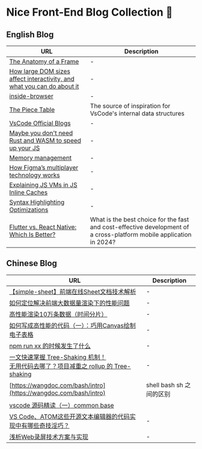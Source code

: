 # Nice Front-End Blog Collection 🚀

## English Blog
| URL | Description |
| --- | --- |
| [The Anatomy of a Frame](https://aerotwist.com/blog/the-anatomy-of-a-frame/) | - |
| [How large DOM sizes affect interactivity, and what you can do about it](https://web.dev/dom-size-and-interactivity/) | - |
| [inside-browser](https://developer.chrome.com/blog/inside-browser-part3/) | - |
| [The Piece Table](https://darrenburns.net/posts/piece-table/) | The source of inspiration for VsCode's internal data structures |
| [VsCode Official Blogs](https://code.visualstudio.com/blogs/) | - |
| [Maybe you don't need Rust and WASM to speed up your JS](https://mrale.ph/blog/2018/02/03/maybe-you-dont-need-rust-to-speed-up-your-js.html) | - |
| [Memory management](https://developer.mozilla.org/en-US/docs/Web/JavaScript/Memory_management) | - |
| [How Figma’s multiplayer technology works](https://www.figma.com/blog/how-figmas-multiplayer-technology-works/) | - |
| [Explaining JS VMs in JS Inline Caches](https://mrale.ph/blog/2012/06/03/explaining-js-vms-in-js-inline-caches.html) | - |
| [Syntax Highlighting Optimizations](https://code.visualstudio.com/blogs/2017/02/08/syntax-highlighting-optimizations) | - |
|[Flutter vs. React Native: Which Is Better?](https://www.sam-solutions.com/blog/flutter-vs-react-native/)|What is the best choice for the fast and cost-effective development of a cross-platform mobile application in 2024? |
## Chinese Blog
| URL | Description |
| --- | --- |
| [【simple-sheet】前端在线Sheet文档技术解析](https://juejin.cn/post/7125360490347397127#comment) | -|
| [如何定位解决前端大数据量渲染下的性能问题](https://juejin.cn/post/7145488193314357255) | - |
| [高性能渲染10万条数据（时间分片）](https://zhuanlan.zhihu.com/p/414128954) | - |
| [如何写成高性能的代码（一）：巧用Canvas绘制电子表格](https://zhuanlan.zhihu.com/p/571401066) | - |
| [npm run xx 的时候发生了什么](https://juejin.cn/post/7078924628525056007) | - |
| [一文快速掌握 Tree-Shaking 机制！](https://juejin.cn/post/7200219190599630903)<br>[无用代码去哪了？项目减重之 rollup 的 Tree-shaking](https://juejin.cn/post/6968262966604988429) | -|
| [https://wangdoc.com/bash/intro](https://wangdoc.com/bash/intro) | shell bash sh 之间的区别 |
| [vscode 源码精读（一）common base](https://zhuanlan.zhihu.com/p/343443415) |  |
| [VS Code、ATOM这些开源文本编辑器的代码实现中有哪些奇技淫巧？](https://www.zhihu.com/question/272156541/answer/367784539) | - |
| [浅析Web录屏技术方案与实现](https://juejin.cn/post/7028723258019020836#heading-7) | - |
